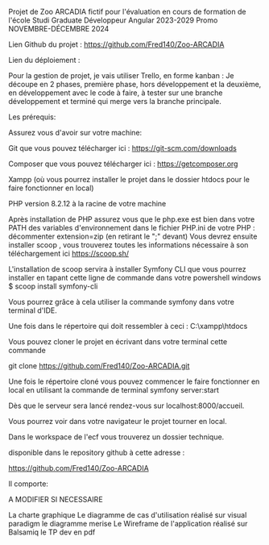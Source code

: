 Projet de Zoo ARCADIA fictif pour l'évaluation en cours de formation de l'école Studi Graduate Développeur Angular 2023-2029 Promo NOVEMBRE-DÉCEMBRE 2024

Lien Github du projet : https://github.com/Fred140/Zoo-ARCADIA

Lien du déploiement :

Pour la gestion de projet, je vais utiliser Trello, en forme kanban : 
Je découpe en 2 phases,  première phase, hors développement et la deuxième, en développement avec le code à faire, à tester sur une branche développement et terminé qui merge vers la branche principale. 

Les prérequis:

Assurez vous d'avoir sur votre machine:

Git que vous pouvez télécharger ici : https://git-scm.com/downloads

Composer que vous pouvez télécharger ici : https://getcomposer.org

Xampp (où vous pourrez installer le projet dans le dossier htdocs pour le faire fonctionner en local)

PHP version 8.2.12 à la racine de votre machine

Après installation de PHP assurez vous que le php.exe est bien dans votre PATH des variables d'environnement
dans le fichier PHP.ini de votre PHP : décommenter extension=zip (en retirant le ";" devant)
Vous devrez ensuite installer scoop , vous trouverez toutes les informations nécessaire à son téléchargement ici https://scoop.sh/

L'installation de scoop servira à installer Symfony CLI que vous pourrez installer en tapant cette ligne de commande dans votre powershell windows $ scoop install symfony-cli

Vous pourrez grâce à cela utiliser la commande symfony dans votre terminal d'IDE.

Une fois dans le répertoire qui doit ressembler à ceci : C:\xampp\htdocs

Vous pouvez cloner le projet en écrivant dans votre terminal cette commande

git clone https://github.com/Fred140/Zoo-ARCADIA.git

Une fois le répertoire cloné vous pouvez commencer le faire fonctionner en local en utilisant la commande de terminal symfony server:start

Dès que le serveur sera lancé rendez-vous sur localhost:8000/accueil.

Vous pourrez voir dans votre navigateur le projet tourner en local.

Dans le workspace de l'ecf vous trouverez un dossier technique.

disponible dans le repository github à cette adresse :

https://github.com/Fred140/Zoo-ARCADIA

Il comporte:

A MODIFIER SI NECESSAIRE

La charte graphique
Le diagramme de cas d'utilisation réalisé sur visual paradigm
le diagramme merise
Le Wireframe de l'application réalisé sur Balsamiq
le TP dev en pdf
